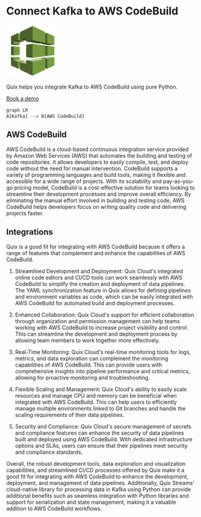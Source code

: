 # Connect Kafka to AWS CodeBuild

![](./images/logo_1.jpg)

Quix helps you integrate Kafka to AWS CodeBuild using pure Python.

<div>
<a class="md-button md-button--primary" href="https://share.hsforms.com/1iW0TmZzKQMChk0lxd_tGiw4yjw2?__hstc=175542013.2303933fbd746c0ac86d9ccbe9bc9100.1728383268831.1729603416735.1729620918855.31&__hssc=175542013.1.1729620918855&__hsfp=2132701734" target="_blank" style="margin-right:.5rem;">Book a demo</a>
<br/>
</div>

```mermaid
graph LR
A[Kafka] --> B[AWS CodeBuild]
```

## AWS CodeBuild

AWS CodeBuild is a cloud-based continuous integration service provided by Amazon Web Services (AWS) that automates the building and testing of code repositories. It allows developers to easily compile, test, and deploy code without the need for manual intervention. CodeBuild supports a variety of programming languages and build tools, making it flexible and accessible for a wide range of projects. With its scalability and pay-as-you-go pricing model, CodeBuild is a cost-effective solution for teams looking to streamline their development processes and improve overall efficiency. By eliminating the manual effort involved in building and testing code, AWS CodeBuild helps developers focus on writing quality code and delivering projects faster.

## Integrations

Quix is a good fit for integrating with AWS CodeBuild because it offers a range of features that complement and enhance the capabilities of AWS CodeBuild. 

1. Streamlined Development and Deployment: Quix Cloud's integrated online code editors and CI/CD tools can work seamlessly with AWS CodeBuild to simplify the creation and deployment of data pipelines. The YAML synchronization feature in Quix allows for defining pipelines and environment variables as code, which can be easily integrated with AWS CodeBuild for automated build and deployment processes.

2. Enhanced Collaboration: Quix Cloud's support for efficient collaboration through organization and permission management can help teams working with AWS CodeBuild to increase project visibility and control. This can streamline the development and deployment process by allowing team members to work together more effectively.

3. Real-Time Monitoring: Quix Cloud's real-time monitoring tools for logs, metrics, and data exploration can complement the monitoring capabilities of AWS CodeBuild. This can provide users with comprehensive insights into pipeline performance and critical metrics, allowing for proactive monitoring and troubleshooting.

4. Flexible Scaling and Management: Quix Cloud's ability to easily scale resources and manage CPU and memory can be beneficial when integrated with AWS CodeBuild. This can help users to efficiently manage multiple environments linked to Git branches and handle the scaling requirements of their data pipelines.

5. Security and Compliance: Quix Cloud's secure management of secrets and compliance features can enhance the security of data pipelines built and deployed using AWS CodeBuild. With dedicated infrastructure options and SLAs, users can ensure that their pipelines meet security and compliance standards.

Overall, the robust development tools, data exploration and visualization capabilities, and streamlined CI/CD processes offered by Quix make it a good fit for integrating with AWS CodeBuild to enhance the development, deployment, and management of data pipelines. Additionally, Quix Streams' cloud-native library for processing data in Kafka using Python can provide additional benefits such as seamless integration with Python libraries and support for serialization and state management, making it a valuable addition to AWS CodeBuild workflows.

